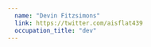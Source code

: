 ```yaml
---
  name: "Devin Fitzsimons"
  link: https://twitter.com/aisflat439
  occupation_title: "dev"
---
```

